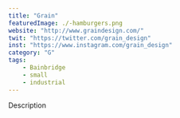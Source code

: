 ```yaml
---
title: "Grain"
featuredImage: ./-hamburgers.png
website: "http://www.graindesign.com/"
twit: "https://twitter.com/grain_design"
inst: "https://www.instagram.com/grain_design"
category: "G"
tags:
    - Bainbridge
    - small
    - industrial
---
```


Description
